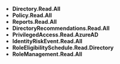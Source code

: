- **Directory.Read.All**
- **Policy.Read.All**
- **Reports.Read.All**
- **DirectoryRecommendations.Read.All**
- **PrivilegedAccess.Read.AzureAD**
- **IdentityRiskEvent.Read.All**
- **RoleEligibilitySchedule.Read.Directory**
- **RoleManagement.Read.All**